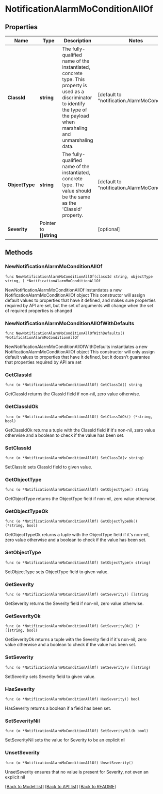# NotificationAlarmMoConditionAllOf

## Properties

Name | Type | Description | Notes
------------ | ------------- | ------------- | -------------
**ClassId** | **string** | The fully-qualified name of the instantiated, concrete type. This property is used as a discriminator to identify the type of the payload when marshaling and unmarshaling data. | [default to "notification.AlarmMoCondition"]
**ObjectType** | **string** | The fully-qualified name of the instantiated, concrete type. The value should be the same as the &#39;ClassId&#39; property. | [default to "notification.AlarmMoCondition"]
**Severity** | Pointer to **[]string** |  | [optional] 

## Methods

### NewNotificationAlarmMoConditionAllOf

`func NewNotificationAlarmMoConditionAllOf(classId string, objectType string, ) *NotificationAlarmMoConditionAllOf`

NewNotificationAlarmMoConditionAllOf instantiates a new NotificationAlarmMoConditionAllOf object
This constructor will assign default values to properties that have it defined,
and makes sure properties required by API are set, but the set of arguments
will change when the set of required properties is changed

### NewNotificationAlarmMoConditionAllOfWithDefaults

`func NewNotificationAlarmMoConditionAllOfWithDefaults() *NotificationAlarmMoConditionAllOf`

NewNotificationAlarmMoConditionAllOfWithDefaults instantiates a new NotificationAlarmMoConditionAllOf object
This constructor will only assign default values to properties that have it defined,
but it doesn't guarantee that properties required by API are set

### GetClassId

`func (o *NotificationAlarmMoConditionAllOf) GetClassId() string`

GetClassId returns the ClassId field if non-nil, zero value otherwise.

### GetClassIdOk

`func (o *NotificationAlarmMoConditionAllOf) GetClassIdOk() (*string, bool)`

GetClassIdOk returns a tuple with the ClassId field if it's non-nil, zero value otherwise
and a boolean to check if the value has been set.

### SetClassId

`func (o *NotificationAlarmMoConditionAllOf) SetClassId(v string)`

SetClassId sets ClassId field to given value.


### GetObjectType

`func (o *NotificationAlarmMoConditionAllOf) GetObjectType() string`

GetObjectType returns the ObjectType field if non-nil, zero value otherwise.

### GetObjectTypeOk

`func (o *NotificationAlarmMoConditionAllOf) GetObjectTypeOk() (*string, bool)`

GetObjectTypeOk returns a tuple with the ObjectType field if it's non-nil, zero value otherwise
and a boolean to check if the value has been set.

### SetObjectType

`func (o *NotificationAlarmMoConditionAllOf) SetObjectType(v string)`

SetObjectType sets ObjectType field to given value.


### GetSeverity

`func (o *NotificationAlarmMoConditionAllOf) GetSeverity() []string`

GetSeverity returns the Severity field if non-nil, zero value otherwise.

### GetSeverityOk

`func (o *NotificationAlarmMoConditionAllOf) GetSeverityOk() (*[]string, bool)`

GetSeverityOk returns a tuple with the Severity field if it's non-nil, zero value otherwise
and a boolean to check if the value has been set.

### SetSeverity

`func (o *NotificationAlarmMoConditionAllOf) SetSeverity(v []string)`

SetSeverity sets Severity field to given value.

### HasSeverity

`func (o *NotificationAlarmMoConditionAllOf) HasSeverity() bool`

HasSeverity returns a boolean if a field has been set.

### SetSeverityNil

`func (o *NotificationAlarmMoConditionAllOf) SetSeverityNil(b bool)`

 SetSeverityNil sets the value for Severity to be an explicit nil

### UnsetSeverity
`func (o *NotificationAlarmMoConditionAllOf) UnsetSeverity()`

UnsetSeverity ensures that no value is present for Severity, not even an explicit nil

[[Back to Model list]](../README.md#documentation-for-models) [[Back to API list]](../README.md#documentation-for-api-endpoints) [[Back to README]](../README.md)


